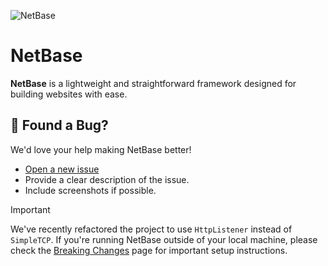 ![NetBase](https://github.com/4UPanElektryk/NetBase/assets/80508394/c341fbed-818b-407f-940e-b246c5c6a6da)

# NetBase

**NetBase** is a lightweight and straightforward framework designed for building websites with ease.

## 🐞 Found a Bug?

We'd love your help making NetBase better!

- [Open a new issue](https://github.com/4UPanElektryk/NetBase/issues/new)
- Provide a clear description of the issue.
- Include screenshots if possible.

>[!Important]
>
>We've recently refactored the project to use `HttpListener` instead of `SimpleTCP`.
>If you're running NetBase outside of your local machine, please check the [Breaking Changes](BREAKING_CHANGES.md) page for important setup instructions.
